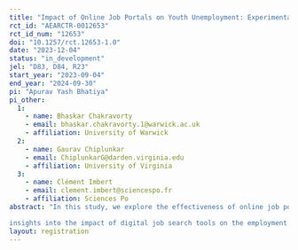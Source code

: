 ```yaml
---
title: "Impact of Online Job Portals on Youth Unemployment: Experimental Evidence from India"
rct_id: "AEARCTR-0012653"
rct_id_num: "12653"
doi: "10.1257/rct.12653-1.0"
date: "2023-12-04"
status: "in_development"
jel: "D83, D84, R23"
start_year: "2023-09-04"
end_year: "2024-09-30"
pi: "Apurav Yash Bhatiya"
pi_other:
  1:
    - name: Bhaskar Chakravorty
    - email: bhaskar.chakravorty.1@warwick.ac.uk
    - affiliation: University of Warwick
  2:
    - name: Gaurav Chiplunkar
    - email: ChiplunkarG@darden.virginia.edu
    - affiliation: University of Virginia
  3:
    - name: Clément Imbert
    - email: clement.imbert@sciencespo.fr
    - affiliation: Sciences Po
abstract: "In this study, we explore the effectiveness of online job portals in reducing youth unemployment in rural India, focusing on the Work India platform. This randomized controlled trial of around 500 trainees from 20 vocational training batches in Bihar, predominantly targeting marginalized groups like females and scheduled castes and tribes. The intervention consists of hands-on training on using Work India, contrasting with control groups that receive no such training. Our aim is to assess whether this training enhances job awareness and aligns job preferences with actual opportunities, potentially improving employment outcomes for disadvantaged youth. This research offers valuable
insights into the impact of digital job search tools on the employment prospects of disadvantaged youth in developing countries, contributing to the broader discourse on scalable solutions for youth unemployment."
layout: registration
---
```


